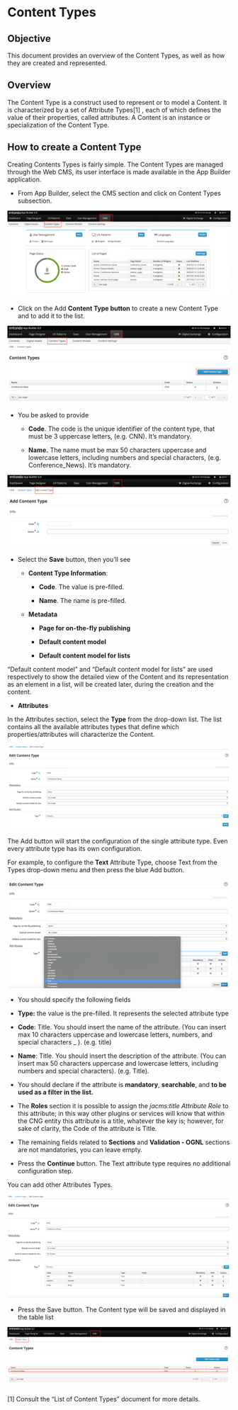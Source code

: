 # Content Types

## Objective

This document provides an overview of the Content Types, as well as how
they are created and represented.

## Overview

The Content Type is a construct used to represent or to model a Content.
It is characterized by a set of Attribute Types[1] , each of which
defines the value of their properties, called attributes. A Content is
an instance or specialization of the Content Type.

## How to create a Content Type

Creating Contents Types is fairly simple. The Content Types are managed
through the Web CMS, its user interface is made available in the App
Builder application.

-   From App Builder, select the CMS section and click on Content Types
    subsection.

![image](./extracted-media/media/ContentTypes1.png)

-   Click on the Add **Content Type button** to create a new Content
    Type and to add it to the list.

![image](./extracted-media/media/ContentTypes2.png)

-   You be asked to provide

    -   **Code**. The code is the unique identifier of the content type,
        that must be 3 uppercase letters, (e.g. CNN). It’s mandatory.

    -   **Name.** The name must be max 50 characters uppercase and
        lowercase letters, including numbers and special characters,
        (e.g. Conference\_News). It’s mandatory.

![image](./extracted-media/media/ContentTypes3.png)

-   Select the **Save** button, then you’ll see

    -   **Content Type Information**:

        -   **Code**. The value is pre-filled.

        -   **Name**. The name is pre-filled.

    -   **Metadata**

        -   **Page for on-the-fly publishing**

        -   **Default content model**

        -   **Default content model for lists**

“Default content model” and “Default content model for lists” are used
respectively to show the detailed view of the Content and its
representation as an element in a list, will be created later, during
the creation and the content.

-   **Attributes**

In the Attributes section, select the **Type** from the drop-down list.
The list contains all the available attributes types that define which
properties/attributes will characterize the Content.

![image](./extracted-media/media/ContentTypes4.png)

The Add button will start the configuration of the single attribute
type. Even every attribute type has its own configuration.

For example, to configure the **Text** Attribute Type, choose Text from
the Types drop-down menu and then press the blue Add button.

![image](./extracted-media/media/ContentTypes5.png)

-   You should specify the following fields

-   **Type:** the value is the pre-filled. It represents the selected
    attribute type

-   **Code**: Title. You should insert the name of the attribute. (You
    can insert max 10 characters uppercase and lowercase letters,
    numbers, and special characters \_ ). (e.g. title)

-   **Name**: Title. You should insert the description of the attribute.
    (You can insert max 50 characters uppercase and lowercase letters,
    including numbers and special characters). (e.g. Title).

-   You should declare if the attribute is **mandatory**,
    **searchable**, and **to be used as a filter in the list.**

-   The **Roles** section it is possible to assign the *jacms:title
    Attribute Role* to this attribute; in this way other plugins or
    services will know that within the CNG entity this attribute is a
    title, whatever the key is; however, for sake of clarity, the Code
    of the attribute is Title.

-   The remaining fields related to **Sections** and **Validation -
    OGNL** sections are not mandatories, you can leave empty.

-   Press the **Continue** button. The Text attribute type requires no
    additional configuration step.

You can add other Attributes Types.

![image](./extracted-media/media/ContentTypes6.png)

-   Press the Save button. The Content type will be saved and displayed
    in the table list

![image](./extracted-media/media/ContentTypes7.png)

[1] Consult the “List of Content Types” document for more details.

